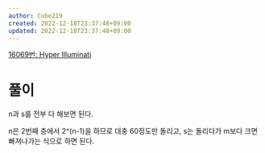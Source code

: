 ```yaml
---
author: Cube219
created: 2022-12-18T23:37:48+09:00
updated: 2022-12-18T23:37:48+09:00
---
```


[16069번: Hyper Illuminati](https://www.acmicpc.net/problem/16069)

# 풀이

n과 s를 전부 다 해보면 된다.

n은 2번째 층에서 2^(n-1)을 하므로 대충 60정도만 돌리고, s는 돌리다가 m보다 크면 빠져나가는 식으로 하면 된다.

